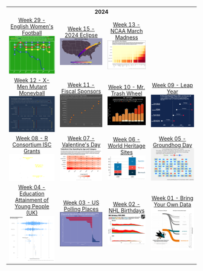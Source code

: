 <table>
<thread>
  <th colspan="4">2024</th>

<tr>
    <td align="center">
      <a href="https://github.com/hdailey/TidyTuesday/tree/main/2024/2024-07-16_EnglishWomensFootball">
        Week 29 - English Women's Football
      </a>
      <img src="https://github.com/hdailey/TidyTuesday/blob/main/2024/2024-07-16_EnglishWomensFootball/2024-07-24_TT.png" width = "250">
  </td>
  
  <td align="center">
      <a href="https://github.com/hdailey/TidyTuesday/tree/main/2024/2024-04-02_Eclipse">
        Week 15 - 2024 Eclipse
      </a>
      <img src="https://github.com/hdailey/TidyTuesday/blob/main/2024/2024-04-02_Eclipse/2024-04-09_TT.png" width = "250">
  </td>
   
  <td align="center">
      <a href="https://github.com/hdailey/TidyTuesday/tree/main/2024/2024-03-26_MarchMadness">
        Week 13 - NCAA March Madness
      </a>
      <img src="https://github.com/hdailey/TidyTuesday/blob/main/2024/2024-03-26_MarchMadness/2024-03-28_TT.png" width = "250">
    </td>
</tr>

<tr>
    <td align="center">
      <a href=https://github.com/hdailey/TidyTuesday/tree/main/2024/2024-03-19_XMen">
        Week 12 - X-Men Mutant Moneyball
      </a>
      <img src="https://github.com/hdailey/TidyTuesday/blob/main/2024/2024-03-19_XMen/2024-03-20_TT.png">
    </td>
  
   <td align="center">
      <a href=https://github.com/hdailey/TidyTuesday/tree/main/2024/2024-03-12_FiscalSponsors">
        Week 11 - Fiscal Sponsors
      </a>
      <img src="https://github.com/hdailey/TidyTuesday/blob/main/2024/2024-03-12_FiscalSponsors/2024-03-19_TT.png">
    </td>
  
   <td align="center">
      <a href=https://github.com/hdailey/TidyTuesday/tree/main/2024/2024-03-05_MrTrash">
        Week 10 - Mr. Trash Wheel
      </a>
      <img src="https://github.com/hdailey/TidyTuesday/blob/main/2024/2024-03-05_MrTrash/2024-03-07_TT.png">
    </td>
  
  <td align="center">
    <a href="https://github.com/hdailey/TidyTuesday/tree/main/2024/2024-02-27_LeapYear">
      Week 09 - Leap Year
    </a>
    <img src="https://github.com/hdailey/TidyTuesday/blob/main/2024/2024-02-27_LeapYear/2024-02-29_TT.png">
  </td>
</tr>
  
<tr>
  <td align="center">
    <a href="https://github.com/hdailey/TidyTuesday/tree/main/2024/2024-02-20_RGrants">
      Week 08 - R Consortium ISC Grants
    </a>
    <img src="https://github.com/hdailey/TidyTuesday/blob/main/2024/2024-02-20_RGrants/2024-02-20_TT.png">
  </td>
  
  <td align="center">
    <a href="https://github.com/hdailey/TidyTuesday/tree/main/2024/2024-02-13_ValentinesDay">
    Week 07 - Valentine's Day
    </a>
  <img src="https://github.com/hdailey/TidyTuesday/blob/main/2024/2024-02-13_ValentinesDay/2024-02-20_TT.png">
  </td>
  
  <td align="center">
    <a href="https://github.com/hdailey/TidyTuesday/tree/main/2024/2024-02-06_UNESCO">
    Week 06 - World Heritage Sites
    </a>
  <img src="https://github.com/hdailey/TidyTuesday/blob/main/2024/2024-02-06_UNESCO/2024-02-06_TT.png">
  </td>
  
 <td align="center">
  <a href="https://github.com/hdaiey/TidyTuesday/tree/main/2024/2024-01-31_GroundhogDay">
  Week 05 - Groundhog Day
  </a>
<img src="https://github.com/hdailey/TidyTuesday/blob/main/2024/2024-01-31_GroundhogDay/2024-02-06_TT.png">
</td> 
</tr>
    
<tr> 
<td align="center">
  <a href="https://github.com/hdaiey/TidyTuesday/tree/main/2024/2024-01-23_UKEducation">
  Week 04 - Education Attainment of Young People (UK)
  </a>
<img src="https://github.com/hdailey/TidyTuesday/blob/main/2024/2024-01-23_UKEducation/2024-01-23_TT.png">
</td>

<td align="center">
  <a href="https://github.com/hdailey/TidyTuesday/tree/main/2024/2024-01-16_USPollingPlaces">
  Week 03 - US Polling Places
  </a>
<img src="https://github.com/hdailey/TidyTuesday/blob/main/2024/2024-01-16_USPollingPlaces/2024-01-16_TT.png">
</td>

<td align="center">
  <a href="https://github.com/hdailey/TidyTuesday/tree/main/2024/2024-01-09_NHLBirthdays">
  Week 02 - NHL Birthdays
  </a>
<img src="https://github.com/hdailey/TidyTuesday/blob/main/2024/2024-01-09_NHLBirthdays/2024-01-09_TT.png">
</td>

<td align="center">
   <a href="https://github.com/hdailey/TidyTuesday/tree/main/2024/2024-01-02_BringYourOwn">
  Week 01 - Bring Your Own Data
  </a>
<img src="https://github.com/hdailey/TidyTuesday/blob/main/2024/2024-01-02_BringYourOwn/2024-01-03_TT.png"> 
  </td>
</tr>

</thread>
</table>
